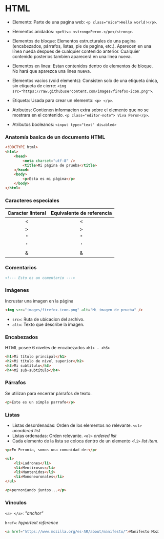 # HTML

-   Elemento: Parte de una pagina web: `<p class="nice">Hello world!</p>`.
-   Elementos anidados: `<p>Viva <strong>Peron.</p></strong>`.
-   Elementos de bloque: Elementos estructurales de una pagina (encabezados, párrafos, listas, pie de pagina, etc.). Aparecen en una línea nueda despues de cualquier contenido anterior. Cualquier contenido posterios tambien aparecerá en una linea nueva.
-   Elementos en linea: Estan contenidos dentro de elementos de bloque. No hará que aparezca una linea nueva.
-   Elementos vacios (void elements): Consisten solo de una etiqueta única, sin etiqueta de cierre: `<img src="https://raw.githubusercontent.com/images/firefox-icon.png">`.

-   Etiqueta: Usada para crear un elemento: `<p> </p>`.
-   Atributos: Contienen informacion extra sobre el elemento que no se mostrara en el contenido. `<p class="editor-note"> Viva Peron</p>`.
-   Atributos booleanos: `<input type="text" disabled>`

### Anatomía basica de un documento HTML

```html
<!DOCTYPE html>
<html>
    <head>
        <meta charset="utf-8" />
        <title>Mi página de prueba</title>
    </head>
    <body>
        <p>Esta es mi página</p>
    </body>
</html>
```

### Caracteres especiales

| Caracter linteral | Equivalente de referencia |
| :---------------: | :-----------------------: |
|         <         |           &lt;            |
|         >         |           &gt;            |
|         "         |          &quot;           |
|         '         |          &apos;           |
|         &         |           &amp;           |

### Comentarios

```html
<!--- Esto es un comentario --->
```

### Imágenes

Incrustar una imagen en la página

```html
<img src="images/firefox-icon.png" alt="Mi imagen de prueba" />
```

-   `src=`: Ruta de ubicacion del archivo.
-   `alt=`: Texto que describe la imagen.

### Encabezados

HTML posee 6 niveles de encabezados `<h1> - <h6>`

```html
<h1>Mi título principal</h1>
<h2>Mi título de nivel superior</h2>
<h3>Mi subtítulo</h3>
<h4>Mi sub-subtítulo</h4>
```

### Párrafos

Se utilizan para encerrar párrafos de texto.

```html
<p>Este es un simple parrafo</p>
```

### Listas

-   Listas desordenadas: Orden de los elementos no relevante. `<ul>` _unordered list_
-   Listas ordenadas: Orden relevante. `<ol>` _ordered list_
-   Cada elemento de la lista se coloca dentro de un elemento `<li>` _list item_.

```html
<p>En Peronia, somos una comunidad de:</p>

<ul>
    <li>Ladrones</li>
    <li>Mentirosos</li>
    <li>Mantenidos</li>
    <li>Mononeuronales</li>
</ul>

<p>pernoniando juntos...</p>
```

### Vínculos

`<a> </a>`: _"anchor"_

`href=`: _hypertext reference_

```html
<a href="https://www.mozilla.org/es-AR/about/manifesto/">Manifesto Mozilla</a>
```
